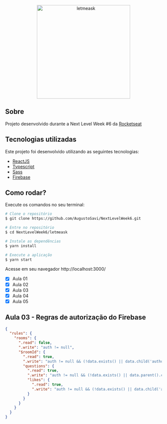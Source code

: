 <p align="center">
   <img src="./.github/logo.svg" alt="letmeask" width="300"/>
</p>

## Sobre
Projeto desenvolvido durante a Next Level Week #6 da [Rocketseat](https://rocketseat.com.br/)

## Tecnologias utilizadas

Este projeto foi desenvolvido utilizando as seguintes tecnologias:

- [ReactJS](https://reactjs.org/)
- [Typescript](https://www.typescriptlang.org/)
- [Sass](https://sass-lang.com/)
- [Firebase](https://firebase.google.com/?hl=pt)

## Como rodar?

Execute os comandos no seu terminal:

```bash
# Clone o repositório
$ git clone https://github.com/AugustoSavi/NextLevelWeek6.git

# Entre no repositório
$ cd NextLevelWeek6/letmeask

# Instale as dependências
$ yarn install

# Execute a aplicação
$ yarn start
```

Acesse em seu navegador http://localhost:3000/


- [x] Aula 01
- [x] Aula 02
- [x] Aula 03
- [x] Aula 04
- [x] Aula 05

## Aula 03 - Regras de autorização do Firebase

```json
{
  "rules": {
    "rooms": {
      ".read": false,
      ".write": "auth != null",
      "$roomId": {
        ".read": true,
        ".write": "auth != null && (!data.exists() || data.child('authorId').val() == auth.id)",
        "questions": {
          ".read": true,
          ".write": "auth != null && (!data.exists() || data.parent().child('authorId').val() == auth.id)",
          "likes": {
            ".read": true,
            ".write": "auth != null && (!data.exists() || data.child('authorId').val() == auth.id)",  
          }
        }
      }
    }
  }
}
```
